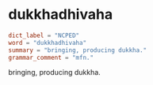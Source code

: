 # dukkhadhivaha

``` toml
dict_label = "NCPED"
word = "dukkhadhivaha"
summary = "bringing, producing dukkha."
grammar_comment = "mfn."
```

bringing, producing dukkha.

